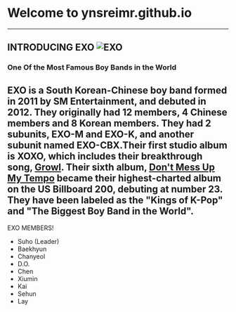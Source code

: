 #  Welcome to ynsreimr.github.io
---
**INTRODUCING EXO**
![EXO](https://6.vikiplatform.com/image/42361f1c822b41459c0d9160b46c62e9.jpg)
---
### One Of the Most Famous Boy Bands in the World
EXO is a South Korean-Chinese boy band formed in 2011 by SM Entertainment, and debuted in 2012. They originally had 12 members, **4 Chinese members and 8 Korean members**. They had 2 subunits, EXO-M and EXO-K, and another subunit named EXO-CBX.Their first studio album is XOXO, which includes their breakthrough song, [Growl](https://open.spotify.com/album/4qduCvpyBL5hGYdBvCvcDA?highlight=spotify:track:4pi0Elz7B7cLfw37J3bYm9). Their sixth album, [Don't Mess Up My Tempo](https://open.spotify.com/album/0aMI0Kctp6xwSnRFakNF3D) became their highest-charted album on the US Billboard 200, debuting at number 23. They have been labeled as the "Kings of K-Pop" and "The Biggest Boy Band in the World".
---
EXO MEMBERS!
- Suho (Leader)
- Baekhyun
- Chanyeol
- D.O.
- Chen
- Xiumin
- Kai
- Sehun
- Lay
